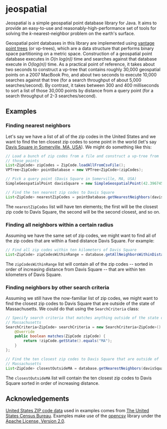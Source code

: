 # jeospatial

Jeospatial is a simple geospatial point database library for Java. It aims to provide an easy-to-use and reasonably-high-performance set of tools for solving the _k_-nearest-neighbor problem on the earth's surface.

Geospatial point databases in this library are implemented using [vantage point trees](http://pnylab.com/pny/papers/vptree/main.html) (or vp-trees), which are a data structure that performs binary space partitioning on a metric space. Construction of a geospatial point database executes in _O(n log(n))_ time and searches against that database execute in _O(log(n))_ time. As a practical point of reference, it takes about two seconds to construct a vp-tree that contains roughly 30,000 geospatial points on a 2007 MacBook Pro, and about two seconds to execute 10,000 searches against that tree (for a search throughput of about 5,000 searches/second). By contrast, it takes between 300 and 400 milliseconds to sort a list of those 30,000 points by distance from a query point (for a search throughput of 2-3 searches/second).

## Examples

### Finding nearest neighbors

Let's say we have a list of all of the zip codes in the United States and we want to find the ten closest zip codes to some point in the world (let's say [Davis Square in Somerville, MA, USA](http://maps.google.com/maps?q=Davis+Square,+Somerville,+MA&hl=en&sll=42.39358,-71.116902&sspn=0.010824,0.017509&oq=Davis+Square,+Somer&t=w&hnear=Davis+Square,+Somerville,+Middlesex,+Massachusetts&z=15)). We might do something like this:

```java
// Load a bunch of zip codes from a file and construct a vp-tree from
// those points
List<ZipCode> zipCodes = ZipCode.loadAllFromCsvFile();
VPTree<ZipCode> pointDatabase = new VPTree<ZipCode>(zipCodes);

// Pick a query point (Davis Square in Somerville, MA, USA)
SimpleGeospatialPoint davisSquare = new SimpleGeospatialPoint(42.396745, -71.122479);

// Find the ten nearest zip codes to Davis Square
List<ZipCode> nearestZipCodes = pointDatabase.getNearestNeighbors(davisSquare, 10);
```

The `nearestZipCodes` list will have ten elements; the first will be the closest zip code to Davis Square, the second will be the second closest, and so on.

### Finding all neighbors within a certain radius

Assuming we have the same set of zip codes, we might want to find all of the zip codes that are within a fixed distance Davis Square. For example:

```java
// Find all zip codes within ten kilometers of Davis Square
List<ZipCode> zipCodesWithinRange = database.getAllNeighborsWithinDistance(davisSquare, 10 * 1000);
```

The `zipCodesWithinRange` list will contain all of the zip codes -- sorted in order of increasing distance from Davis Square -- that are within ten kilometers of Davis Square.

### Finding neighbors by other search criteria

Assuming we still have the now-familiar list of zip codes, we might want to find the closest zip codes to Davis Square that are outside of the state of Massachusetts. We could do that using the `SearchCriteria` class:

```java
// Specify search criteria that matches anything outside of the state of
// Massachusetts
SearchCriteria<ZipCode> searchCriteria = new SearchCriteria<ZipCode>() {
    @Override
    public boolean matches(ZipCode zipCode) {
        return !zipCode.getState().equals("MA");
    }
};

// Find the ten closest zip codes to Davis Square that are outside of
// Massachusetts
List<ZipCode> closestOutsideMA = database.getNearestNeighbors(davisSquare, 10, searchCriteria);
```

The `closestOutsideMA` list will contain the ten closest zip codes to Davis Square sorted in order of increasing distance.

Acknowledgements
----------------

[United States ZIP code data](http://www.census.gov/tiger/tms/gazetteer/zips.txt) used in examples comes from [The United States Census Bureau](http://www.census.gov/). Examples make use of the [opencsv](http://opencsv.sourceforge.net/) library under the [Apache License, Version 2.0](http://www.apache.org/licenses/LICENSE-2.0).
